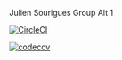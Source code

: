 Julien Sourigues
Group Alt 1

[![CircleCI](https://dl.circleci.com/status-badge/img/gh/SouriguesJulien/ceri-m1-techniques-de-test/tree/master.svg?style=svg)](https://dl.circleci.com/status-badge/redirect/gh/SouriguesJulien/ceri-m1-techniques-de-test/tree/master)


[![codecov](https://codecov.io/gh/SouriguesJulien/ceri-m1-techniques-de-test/branch/master/graph/badge.svg?token=8N4TW1KAN7)](https://codecov.io/gh/SouriguesJulien/ceri-m1-techniques-de-test)